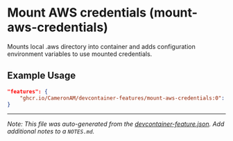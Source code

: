 
# Mount AWS credentials (mount-aws-credentials)

Mounts local .aws directory into container and adds configuration environment variables to use mounted credentials.

## Example Usage

```json
"features": {
    "ghcr.io/CameronAM/devcontainer-features/mount-aws-credentials:0": {}
}
```





---

_Note: This file was auto-generated from the [devcontainer-feature.json](https://github.com/CameronAM/devcontainer-features/blob/main/src/mount-aws-credentials/devcontainer-feature.json).  Add additional notes to a `NOTES.md`._
